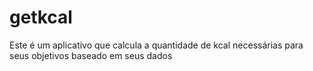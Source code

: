 # getkcal

Este é um aplicativo que calcula a quantidade de kcal necessárias para seus objetivos baseado
em seus dados